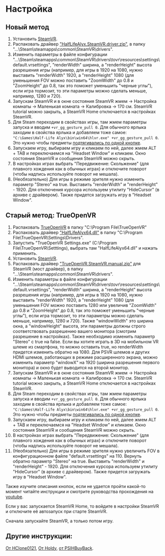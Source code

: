# Настройка
## Новый метод
1. Установить [SteamVR](https://store.steampowered.com/app/250820/SteamVR/).
2. Распаковать драйвер ["HalfLifeAlyx.SteamVR.driver.zip"](https://github.com/r57zone/Half-Life-Alyx-novr/releases), в папку "...\Steam\steamapps\common\SteamVR\drivers".
3. Изменить параметры в файле конфигурации "...\Steam\steamapps\common\SteamVR\drivers\tovr\resources\settings\default.vrsettings", "renderWidth" ширина, а "renderHeight" высота разрешения игры (например, для игры в 1920 на 1080, нужно выставить "renderWidth" 1920, а "renderHeight" 1080 (для уменьшения FOV можно поставить "ZoomWidth" до 0.8 и "ZoomHeight" до 0.8, так это поможет уменьшить "черные углы"), если игра тормозит, то эти параметры можно сделать меньше, например, 1280 и 720). 
4. Запускам SteamVR и в окне состояния SteamVR жмем -> Настройка комнаты -> Маленькая комната -> Калибровка -> 170 см. SteamVR tutorial можно закрыть, а SteamVR Home отключается в настройках SteamVR.
5. Для Steam переходим в свойствах игры, там жмем параметры запуска и вводим `+vr_gg_gesture_pull 0`. Для обычного ярлыка заходим в свойства ярлыка и добавляем тоже самое: `"C:\Games\Half-Life Alyx\bin\win64\hlvr.exe" +vr_gg_gesture_pull 0`. Это нужно чтобы предметы [подтягивались по одной кнопке](https://youtu.be/RWQbwlXjtjI).
6. Запускаем игру, выбираем игру и кликаем по ней, далее жмем ALT + TAB и переключаемся на "Headset Window" и кликаем. Окно состояния SteamVR и сообщения SteamVR можно скрыть.
7. В настройках играх выбрать "Передвижение: Скольжение" (для плавного хождения как в обычных играх) и отключите поворот (чтобы надпись используйте поворот не мешала).
8. (Необязательно) Для игры в режиме зрителя нужно изменить параметр "Stereo" на true. Выставить "renderWidth" и "renderHeight" - 1920. Для отключения курсора используем утилиту "HideCursor" (в архиве с драйвером). Также придется загружать игру в "Headset Window".

## Старый метод: TrueOpenVR
1. Распаковать [TrueOpenVR](https://github.com/TrueOpenVR/TrueOpenVR-Core/releases) в папку "C:\Program File\TrueOpenVR"
2. Распаковать драйвер ["HalfLifeAlyx64.dll"](https://github.com/r57zone/Half-Life-Alyx-novr/releases) в папку "C:\Program File\TrueOpenVR\Settings\Drivers".
3. Запустить "TrueOpenVR Settings.exe" (C:\Program File\TrueOpenVR\Setttings), выбрать там "HalfLifeAlyx64.dll" и нажать применить.
4. Установить [SteamVR](https://store.steampowered.com/app/250820/SteamVR/).
5. Распаковать драйвер ["TrueOpenVR.SteamVR.manual.zip"](https://github.com/TrueOpenVR/SteamVR-TrueOpenVR/releases) для SteamVR (мост драйвер), в папку "...\Steam\steamapps\common\SteamVR\drivers".
6. Изменить параметры в файле конфигурации "...\Steam\steamapps\common\SteamVR\drivers\tovr\resources\settings\default.vrsettings", "renderWidth" ширина, а "renderHeight" высота разрешения игры (например, для игры в 1920 на 1080, нужно выставить "renderWidth" 1920, а "renderHeight" 1080 (для уменьшения FOV можно поставить 1280 или увеличив "ZoomWidth" до 0.8 и "ZoomHeight" до 0.8, так это поможет уменьшить "черные углы"), если игра тормозит, то эти параметры можно сделать меньше, например, 1280 и 720). Также "windowWidth" это ширина окна, а "windowHeight" высота, эти параметры должны строго соответствовать разрешению вашего монитора (смотрим разрешение в настройках). Также необходимо изменить параметр "Stereo" с true на false. Если вы хотите играть в 3D на мобильном VR шлеме из смартфона, то можно оставить true, но renderWidth придется изменить обратно на 1080. Для PSVR шлемов и других HDMI шлемов, работающих в режиме расширенного экрана, можно изменить параметр "windowX" на 1920 (ширина разрешения первого монитора) и окно будет выводится на второй монитор.
7. Запускам SteamVR и в окне состояния SteamVR жмем -> Настройка комнаты -> Маленькая комната -> Калибровка -> 170 см. SteamVR tutorial можно закрыть, а SteamVR Home отключается в настройках SteamVR.
8. Для Steam переходим в свойствах игры, там жмем параметры запуска и вводим `+vr_gg_gesture_pull 0`. Для обычного ярлыка заходим в свойства ярлыка и добавляем тоже самое: `"C:\Games\Half-Life Alyx\bin\win64\hlvr.exe" +vr_gg_gesture_pull 0`. Это нужно чтобы предметы [подтягивались по одной кнопке](https://youtu.be/RWQbwlXjtjI).
9. Запускаем игру, выбираем игру и кликаем по ней, далее жмем ALT + TAB и переключаемся на "Headset Window" и кликаем. Окно состояния SteamVR и сообщения SteamVR можно скрыть.
10. В настройках играх выбрать "Передвижение: Скольжение" (для плавного хождения как в обычных играх) и отключите поворот (чтобы надпись используйте поворот не мешала).
11. (Необязательно) Для игры в режиме зрителя нужно увеличить FOV в конфигурационном файле "default.vrsettings" на 110. Вернуть обратно параметр "Stereo" на true. Выставить "renderWidth" и "renderHeight" - 1920. Для отключения курсора используем утилиту "HideCursor" (в архиве с драйвером). Также придется загружать игру в "Headset Window".

Также изучите описания кнопок, если не удается пройти какой-то момент читайте инструкции и смотрите руководства прохождения на [youtube](https://www.youtube.com/channel/UCcuoRRWRvb7xUuMzrEqCZ5w).


Если у вас запускается SteamVR Home, то войдите в настройки SteamVR и отключите её автозапуск при старте SteamVR.



Сначала запускайте SteamVR, а только потом игру.

## Другие инструкции:
[От HClone0121](https://youtu.be/og6FHco3mXE), [От Holdy](https://youtu.be/oM2a9sBC3V0?t=71), [от PSIHBuyBack](https://youtu.be/O9cjczI2Ivg).
